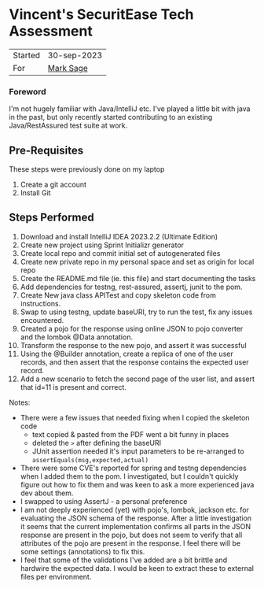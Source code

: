 # Vincent's SecuritEase Tech Assessment

|         |                                               |
|---------|-----------------------------------------------|
| Started | 30-sep-2023                                   |
| For     | [Mark Sage](mailto:mark.sage@securitease.com) |

### Foreword
I'm not hugely familiar with Java/IntelliJ etc. I've played a little bit with java in the past, but only recently started contributing to an existing Java/RestAssured test suite at work. 

## Pre-Requisites
These steps were previously done on my laptop
1. Create a git account
2. Install Git

## Steps Performed
1. Download and install IntelliJ IDEA 2023.2.2 (Ultimate Edition)
2. Create new project using Sprint Initializr generator
3. Create local repo and commit initial set of autogenerated files
4. Create new private repo in my personal space and set as origin for local repo
5. Create the README.md file (ie. this file) and start documenting the tasks
6. Add dependencies for testng, rest-assured, assertj, junit to the pom. 
7. Create New java class APITest and copy skeleton code from instructions. 
8. Swap to using testng, update baseURI, try to run the test, fix any issues encountered. 
9. Created a pojo for the response using online JSON to pojo converter and the lombok @Data annotation. 
10. Transform the response to the new pojo, and assert it was successful
11. Using the @Builder annotation, create a replica of one of the user records, and then assert that the response contains the expected user record.
12. Add a new scenario to fetch the second page of the user list, and assert that id=11 is present and correct. 

Notes:
* There were a few issues that needed fixing when I copied the skeleton code
  * text copied & pasted from the PDF went a bit funny in places 
  * deleted the `>` after defining the baseURI
  * JUnit assertion needed it's input parameters to be re-arranged to `assertEquals(msg,expected,actual)`
* There were some CVE's reported for spring and testng dependencies when I added them to the pom. I investigated, but I couldn't quickly figure out how to fix them and was keen to ask a more experienced java dev about them. 
* I swapped to using AssertJ - a personal preference
* I am not deeply experienced (yet) with pojo's, lombok, jackson etc. for evaluating the JSON schema of the response. After a little investigation it seems that the current implementation confirms all parts in the JSON response are present in the pojo, but does not seem to verify that all attributes of the pojo are present in the response. I feel there will be some settings (annotations) to fix this. 
* I feel that some of the validations I've added are a bit brittle and hardwire the expected data. I would be keen to extract these to external files per environment.